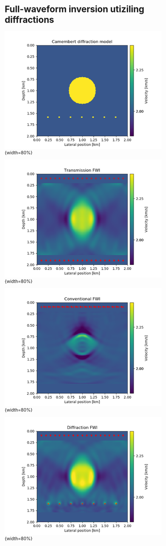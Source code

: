 # Full-waveform inversion utiziling diffractions

![](results/camembert1.png){width=80%} 

![](results/camembert2.png){width=80%} 

![](results/camembert4.png){width=80%} 

![](results/camembert3.png){width=80%} 

